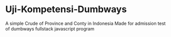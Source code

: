# Uji-Kompetensi-Dumbways
A simple Crude of Province and Conty in Indonesia
Made for admission test of dumbways fullstack javascript program
